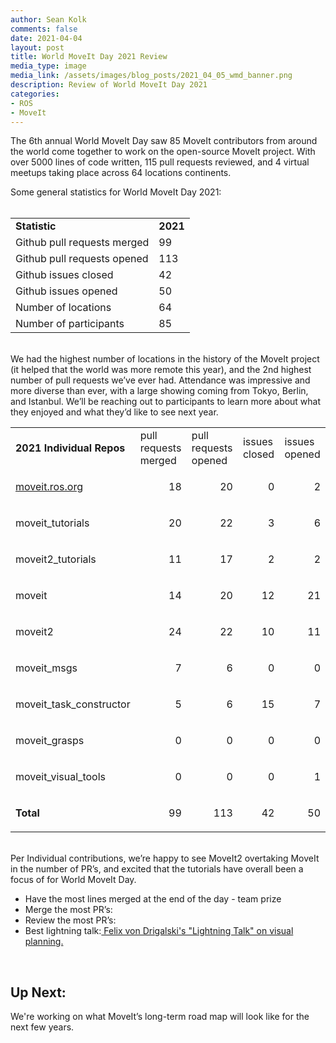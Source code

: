 ```yaml
---
author: Sean Kolk
comments: false
date: 2021-04-04
layout: post
title: World MoveIt Day 2021 Review
media_type: image
media_link: /assets/images/blog_posts/2021_04_05_wmd_banner.png
description: Review of World MoveIt Day 2021
categories:
- ROS
- MoveIt
---
```





The 6th annual World MoveIt Day saw 85 MoveIt contributors from around the world come together to work on the open-source MoveIt project. With over 5000 lines of code written, 115 pull requests reviewed, and 4 virtual meetups taking place across 64 locations continents.  

<div>
Some general statistics for World MoveIt Day 2021:
</div>
<br>

<table>
  <tr>
   <td><strong>Statistic</strong>
   </td>
   <td><strong>2021</strong>
   </td>
  </tr>
  <tr>
   <td>Github pull requests merged
   </td>
   <td>99
   </td>
  </tr>
  <tr>
   <td>Github pull requests opened
   </td>
   <td>113
   </td>
  </tr>
  <tr>
   <td>Github issues closed
   </td>
   <td>42
   </td>
  </tr>
  <tr>
   <td>Github issues opened
   </td>
   <td>50
   </td>
  </tr>
  <tr>
   <td>Number of locations
   </td>
   <td>64
   </td>
  </tr>
  <tr>
   <td>Number of participants
   </td>
   <td>85
   </td>
  </tr>
</table>


<br>
We had the highest number of locations in the history of the MoveIt project (it helped that the world was more remote this year), and the 2nd highest number of pull requests we’ve ever had. Attendance was impressive and more diverse than ever, with a large showing coming from Tokyo, Berlin, and Istanbul. We’ll be reaching out to participants to learn more about what they enjoyed and what they’d like to see next year.



<table>
  <tr>
   <td><strong>2021 Individual Repos</strong>
   </td>
   <td>pull requests merged
   </td>
   <td>pull requests opened
   </td>
   <td>issues closed
   </td>
   <td>issues opened
   </td>
  </tr>
  <tr>
   <td><a href="http://moveit.ros.org">moveit.ros.org</a>
   </td>
   <td><p style="text-align: right">
18</p>

   </td>
   <td><p style="text-align: right">
20</p>

   </td>
   <td><p style="text-align: right">
0</p>

   </td>
   <td><p style="text-align: right">
2</p>

   </td>
  </tr>
  <tr>
   <td>moveit_tutorials
   </td>
   <td><p style="text-align: right">
20</p>

   </td>
   <td><p style="text-align: right">
22</p>

   </td>
   <td><p style="text-align: right">
3</p>

   </td>
   <td><p style="text-align: right">
6</p>

   </td>
  </tr>
  <tr>
   <td>moveit2_tutorials
   </td>
   <td><p style="text-align: right">
11</p>

   </td>
   <td><p style="text-align: right">
17</p>

   </td>
   <td><p style="text-align: right">
2</p>

   </td>
   <td><p style="text-align: right">
2</p>

   </td>
  </tr>
  <tr>
   <td>moveit
   </td>
   <td><p style="text-align: right">
14</p>

   </td>
   <td><p style="text-align: right">
20</p>

   </td>
   <td><p style="text-align: right">
12</p>

   </td>
   <td><p style="text-align: right">
21</p>

   </td>
  </tr>
  <tr>
   <td>moveit2
   </td>
   <td><p style="text-align: right">
24</p>

   </td>
   <td><p style="text-align: right">
22</p>

   </td>
   <td><p style="text-align: right">
10</p>

   </td>
   <td><p style="text-align: right">
11</p>

   </td>
  </tr>
  <tr>
   <td>moveit_msgs
   </td>
   <td><p style="text-align: right">
7</p>

   </td>
   <td><p style="text-align: right">
6</p>

   </td>
   <td><p style="text-align: right">
0</p>

   </td>
   <td><p style="text-align: right">
0</p>

   </td>
  </tr>
  <tr>
   <td>moveit_task_constructor
   </td>
   <td><p style="text-align: right">
5</p>

   </td>
   <td><p style="text-align: right">
6</p>

   </td>
   <td><p style="text-align: right">
15</p>

   </td>
   <td><p style="text-align: right">
7</p>

   </td>
  </tr>
  <tr>
   <td>moveit_grasps
   </td>
   <td><p style="text-align: right">
0</p>

   </td>
   <td><p style="text-align: right">
0</p>

   </td>
   <td><p style="text-align: right">
0</p>

   </td>
   <td><p style="text-align: right">
0</p>

   </td>
  </tr>
  <tr>
   <td>moveit_visual_tools
   </td>
   <td><p style="text-align: right">
0</p>

   </td>
   <td><p style="text-align: right">
0</p>

   </td>
   <td><p style="text-align: right">
0</p>

   </td>
   <td><p style="text-align: right">
1</p>

   </td>
  </tr>
  <tr>
   <td><strong>Total</strong>
   </td>
   <td><p style="text-align: right">
99</p>

   </td>
   <td><p style="text-align: right">
113</p>

   </td>
   <td><p style="text-align: right">
42</p>

   </td>
   <td><p style="text-align: right">
50</p>

   </td>
  </tr>
</table>

<br>
Per Individual contributions, we’re happy to see MoveIt2 overtaking MoveIt in the number of PR’s, and excited that the tutorials have overall been a focus of for World MoveIt Day.


*   Have the most lines merged at the end of the day - team prize
*   Merge the most PR’s:
*   Review the most PR’s:  
*   Best lightning talk:[ Felix von Drigalski's "Lightning Talk" on visual planning.](https://www.youtube.com/watch?v=Q-RIQi5ru3o)

<br>

## Up Next: ##

We're working on what MoveIt’s long-term road map will look like for the next few years.
